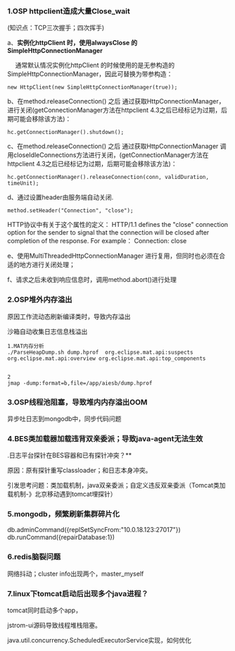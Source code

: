 

### 1.OSP httpclient造成大量Close_wait

(知识点：TCP三次握手；四次挥手)

a、**实例化httpClient 时，使用alwaysClose 的SimpleHttpConnectionManager**

　 通常默认情况实例化httpClient 的时候使用的是无参构造的SimpleHttpConnectionManager，因此可替换为带参构造：

```
new HttpClient(new SimpleHttpConnectionManager(true));
```

b、在method.releaseConnection() 之后 通过获取HttpConnectionManager，进行关闭(getConnectionManager方法在httpclient 4.3之后已经标记为过期，后期可能会移除该方法)：

```
hc.getConnectionManager().shutdown();
```

c、在method.releaseConnection() 之后 通过获取HttpConnectionManager 调用closeIdleConnections方法进行关闭，(getConnectionManager方法在httpclient 4.3之后已经标记为过期，后期可能会移除该方法)：

```
hc.getConnectionManager().releaseConnection(conn, validDuration, timeUnit);
```

d、通过设置header由服务端自动关闭.

```
method.setHeader("Connection", "close"); 
```

HTTP协议中有关于这个属性的定义： 
HTTP/1.1 defines the "close" connection option for the sender to signal that the connection will be closed after completion of the response. For example：
   Connection: close 

e、使用MultiThreadedHttpConnectionManager 进行复用，但同时也必须在合适的地方进行关闭处理；

f、请求之后未收到响应信息时，调用method.abort()进行处理



### 2.OSP堆外内存溢出

原因工作流动态刷新编译类时，导致内存溢出

沙箱自动收集日志信息栈溢出

```shell
1.MAT内存分析
./ParseHeapDump.sh dump.hprof  org.eclipse.mat.api:suspects org.eclipse.mat.api:overview org.eclipse.mat.api:top_components


2
jmap -dump:format=b,file=/app/aiesb/dump.hprof
```



### 3.OSP线程池阻塞，导致堆内内存溢出OOM

异步吐日志到mongodb中，同步代码问题



### 4.BES类加载器加载违背双亲委派；导致java-agent无法生效

.日志平台探针在BES容器和已有探针冲突？**

原因：原有探针重写classloader；和日志本身冲突。

引发思考问题：类加载机制，java双亲委派；自定义违反双亲委派（Tomcat类加载机制-》北京移动遇到tomcat埋探针）



### 5.mongodb，频繁刷新集群碎片化

db.adminCommand({replSetSyncFrom:"10.0.18.123:27017"}) 
db.runCommand({repairDatabase:1})



### 6.redis脑裂问题

网络抖动；cluster info出现两个，master_myself






### 7.linux下tomcat启动后出现多个java进程？

tomcat同时启动多个app，

 jstrom-ui源码导致线程堆栈阻塞。

java.util.concurrency.ScheduledExecutorService实现，如何优化

